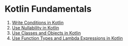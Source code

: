 # Kotlin Fundamentals

1. [Write Conditions in Kotlin](/01-AndroidBasicsWithCompose/Unit-02:Building%20app%20UI/01-Kotlin%20fundamentals/01-Write%20conditionals%20in%20Kotlin.md)
2. [Use Nullability in Kotlin](/01-AndroidBasicsWithCompose/Unit-02:Building%20app%20UI/01-Kotlin%20fundamentals/02-Use%20nullability%20in%20Kotlin.md)
3. [Use Classes and Objects in Kotlin](/01-AndroidBasicsWithCompose/Unit-02:Building%20app%20UI/01-Kotlin%20fundamentals/03-%20Use%20classes%20and%20objects%20in%20Kotlin.md)
4. [Use Function Types and Lambda Expressions in Kotlin](/01-AndroidBasicsWithCompose/Unit-02:Building%20app%20UI/01-Kotlin%20fundamentals/04-Use%20function%20types%20and%20lambda%20expressions%20in%20Kotlin.md)
